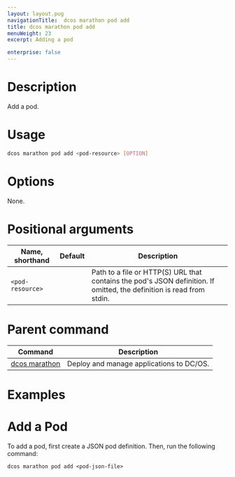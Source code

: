 ```yaml
---
layout: layout.pug
navigationTitle:  dcos marathon pod add
title: dcos marathon pod add
menuWeight: 23
excerpt: Adding a pod

enterprise: false
---
```



# Description
Add a pod.

# Usage

```bash
dcos marathon pod add <pod-resource> [OPTION]
```

# Options

None.

# Positional arguments

| Name, shorthand | Default | Description |
|---------|-------------|-------------|
| `<pod-resource>`   |             |  Path to a file or HTTP(S) URL that contains the pod's JSON definition. If omitted, the definition is read from stdin. |

# Parent command

| Command | Description |
|---------|-------------|
| [dcos marathon](/1.12/cli/command-reference/dcos-marathon/) | Deploy and manage applications to DC/OS. |

# Examples

# Add a Pod

To add a pod, first create a JSON pod definition. Then, run the following command:
```
dcos marathon pod add <pod-json-file>
```
